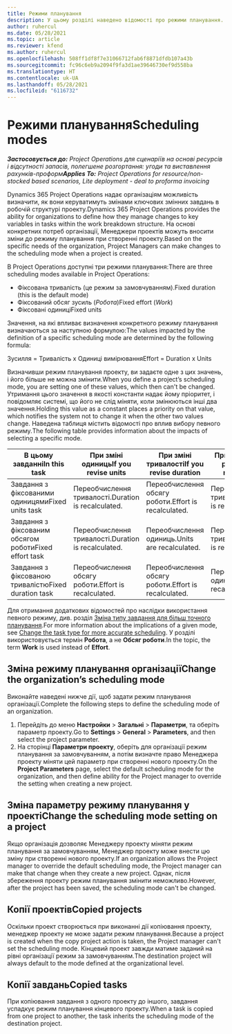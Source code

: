 ```yaml
---
title: Режими планування
description: У цьому розділі наведено відомості про режими планування.
author: ruhercul
ms.date: 05/28/2021
ms.topic: article
ms.reviewer: kfend
ms.author: ruhercul
ms.openlocfilehash: 508ff1df8f7e31066712fab6f8871dfdb107a43b
ms.sourcegitcommit: fc96c6eb9a2094f9fa3d1ae39646730ef9d558ba
ms.translationtype: HT
ms.contentlocale: uk-UA
ms.lasthandoff: 05/28/2021
ms.locfileid: "6116732"
---
```

# <a name="scheduling-modes"></a><span data-ttu-id="1c8fe-103">Режими планування</span><span class="sxs-lookup"><span data-stu-id="1c8fe-103">Scheduling modes</span></span>

<span data-ttu-id="1c8fe-104">_**Застосовується до:** Project Operations для сценаріїв на основі ресурсів і відсутності запасів, полегшене розгортання: угоди та виставлення рахунків-проформ_</span><span class="sxs-lookup"><span data-stu-id="1c8fe-104">_**Applies To:** Project Operations for resource/non-stocked based scenarios, Lite deployment - deal to proforma invoicing_</span></span>


<span data-ttu-id="1c8fe-105">Dynamics 365 Project Operations надає організаціям можливість визначити, як вони керуватимуть змінами ключових змінних завдань в робочій структурі проекту.</span><span class="sxs-lookup"><span data-stu-id="1c8fe-105">Dynamics 365 Project Operations provides the ability for organizations to define how they manage changes to key variables in tasks within the work breakdown structure.</span></span> <span data-ttu-id="1c8fe-106">На основі конкретних потреб організації, Менеджери проектів можуть вносити зміни до режиму планування при створенні проекту.</span><span class="sxs-lookup"><span data-stu-id="1c8fe-106">Based on the specific needs of the organization, Project Managers can make changes to the scheduling mode when a project is created.</span></span>

<span data-ttu-id="1c8fe-107">В Project Operations доступні три режими планування:</span><span class="sxs-lookup"><span data-stu-id="1c8fe-107">There are three scheduling modes available in Project Operations:</span></span>

  - <span data-ttu-id="1c8fe-108">Фіксована тривалість (це режим за замовчуванням).</span><span class="sxs-lookup"><span data-stu-id="1c8fe-108">Fixed duration (this is the default mode)</span></span>
  - <span data-ttu-id="1c8fe-109">Фіксований обсяг зусиль (*Робота*)</span><span class="sxs-lookup"><span data-stu-id="1c8fe-109">Fixed effort (*Work*)</span></span>
  - <span data-ttu-id="1c8fe-110">Фіксовані одиниці</span><span class="sxs-lookup"><span data-stu-id="1c8fe-110">Fixed units</span></span>

<span data-ttu-id="1c8fe-111">Значення, на які впливає визначення конкретного режиму планування визначаються за наступною формулою:</span><span class="sxs-lookup"><span data-stu-id="1c8fe-111">The values impacted by the definition of a specific scheduling mode are determined by the following formula:</span></span>

  <span data-ttu-id="1c8fe-112">Зусилля = Тривалість x Одиниці вимірювання</span><span class="sxs-lookup"><span data-stu-id="1c8fe-112">Effort  = Duration x Units</span></span>

<span data-ttu-id="1c8fe-113">Визначивши режим планування проекту, ви задаєте одне з цих значень, і його більше не можна змінити.</span><span class="sxs-lookup"><span data-stu-id="1c8fe-113">When you define a project’s scheduling mode, you are setting one of these values, which then can't be changed.</span></span> <span data-ttu-id="1c8fe-114">Утримання цього значення в якості константи надає йому пріоритет, і повідомляє системі, що його не слід міняти, коли змінюються інші два значення.</span><span class="sxs-lookup"><span data-stu-id="1c8fe-114">Holding this value as a constant places a priority on that value, which notifies the system not to change it when the other two values change.</span></span> <span data-ttu-id="1c8fe-115">Наведена таблиця містить відомості про вплив вибору певного режиму.</span><span class="sxs-lookup"><span data-stu-id="1c8fe-115">The following table provides information about the impacts of selecting a specific mode.</span></span>

| <span data-ttu-id="1c8fe-116">**В цьому завданні**</span><span class="sxs-lookup"><span data-stu-id="1c8fe-116">**In this task**</span></span>             | <span data-ttu-id="1c8fe-117">**При зміні одиниць**</span><span class="sxs-lookup"><span data-stu-id="1c8fe-117">**If you revise units**</span></span>   | <span data-ttu-id="1c8fe-118">**При зміні тривалості**</span><span class="sxs-lookup"><span data-stu-id="1c8fe-118">**If you revise duration**</span></span> | <span data-ttu-id="1c8fe-119">**При зміні обсягу роботи**</span><span class="sxs-lookup"><span data-stu-id="1c8fe-119">**If you revise effort**</span></span>  |
|----------------------|---------------------------|----------------------------|---------------------------|
| <span data-ttu-id="1c8fe-120">Завдання з фіксованими одиницями</span><span class="sxs-lookup"><span data-stu-id="1c8fe-120">Fixed units task</span></span>     | <span data-ttu-id="1c8fe-121">Переобчислення тривалості.</span><span class="sxs-lookup"><span data-stu-id="1c8fe-121">Duration is recalculated.</span></span> | <span data-ttu-id="1c8fe-122">Переобчислення обсягу роботи.</span><span class="sxs-lookup"><span data-stu-id="1c8fe-122">Effort is recalculated.</span></span>    | <span data-ttu-id="1c8fe-123">Переобчислення тривалості.</span><span class="sxs-lookup"><span data-stu-id="1c8fe-123">Duration is recalculated.</span></span> |
| <span data-ttu-id="1c8fe-124">Завдання з фіксованим обсягом роботи</span><span class="sxs-lookup"><span data-stu-id="1c8fe-124">Fixed effort task</span></span>    | <span data-ttu-id="1c8fe-125">Переобчислення тривалості.</span><span class="sxs-lookup"><span data-stu-id="1c8fe-125">Duration is recalculated.</span></span> | <span data-ttu-id="1c8fe-126">Переобчислення одиниць.</span><span class="sxs-lookup"><span data-stu-id="1c8fe-126">Units are recalculated.</span></span>    | <span data-ttu-id="1c8fe-127">Переобчислення тривалості.</span><span class="sxs-lookup"><span data-stu-id="1c8fe-127">Duration is recalculated.</span></span> |
| <span data-ttu-id="1c8fe-128">Завдання з фіксованою тривалістю</span><span class="sxs-lookup"><span data-stu-id="1c8fe-128">Fixed duration task</span></span>  | <span data-ttu-id="1c8fe-129">Переобчислення обсягу роботи.</span><span class="sxs-lookup"><span data-stu-id="1c8fe-129">Effort is recalculated.</span></span>   | <span data-ttu-id="1c8fe-130">Переобчислення обсягу роботи.</span><span class="sxs-lookup"><span data-stu-id="1c8fe-130">Effort is recalculated.</span></span>    | <span data-ttu-id="1c8fe-131">Переобчислення одиниць.</span><span class="sxs-lookup"><span data-stu-id="1c8fe-131">Units are recalculated.</span></span>   |

<span data-ttu-id="1c8fe-132">Для отримання додаткових відомостей про наслідки використання певного режиму, див. розділ [Зміна типу завдання для більш точного планування](https://support.microsoft.com/en-us/office/change-the-task-type-for-more-accurate-scheduling-b0b969ad-45bc-4e9e-8967-435587548a72).</span><span class="sxs-lookup"><span data-stu-id="1c8fe-132">For more information about the implications of a given mode, see [Change the task type for more accurate scheduling](https://support.microsoft.com/en-us/office/change-the-task-type-for-more-accurate-scheduling-b0b969ad-45bc-4e9e-8967-435587548a72).</span></span> <span data-ttu-id="1c8fe-133">У розділі використовується термін **Робота**, а не **Обсяг роботи**.</span><span class="sxs-lookup"><span data-stu-id="1c8fe-133">In the topic, the term **Work** is used instead of **Effort**.</span></span>

## <a name="change-the-organizations-scheduling-mode"></a><span data-ttu-id="1c8fe-134">Зміна режиму планування організації</span><span class="sxs-lookup"><span data-stu-id="1c8fe-134">Change the organization’s scheduling mode</span></span>

<span data-ttu-id="1c8fe-135">Виконайте наведені нижче дії, щоб задати режим планування організації.</span><span class="sxs-lookup"><span data-stu-id="1c8fe-135">Complete the following steps to define the scheduling mode of an organization.</span></span>

1. <span data-ttu-id="1c8fe-136">Перейдіть до меню **Настройки** \> **Загальні** \> **Параметри**, та оберіть параметр проекту.</span><span class="sxs-lookup"><span data-stu-id="1c8fe-136">Go to **Settings** \> **General** \> **Parameters**, and then select the project parameter.</span></span> 
2. <span data-ttu-id="1c8fe-137">На сторінці **Параметри проекту**, оберіть для організації режим планування за замовчуванням, а потім визначте право Менеджера проекту міняти цей параметр при створенні нового проекту.</span><span class="sxs-lookup"><span data-stu-id="1c8fe-137">On the **Project Parameters** page, select the default scheduling mode for the organization, and then define ability for the Project manager to override the setting when creating a new project.</span></span>

## <a name="change-the-scheduling-mode-setting-on-a-project"></a><span data-ttu-id="1c8fe-138">Зміна параметру режиму планування у проекті</span><span class="sxs-lookup"><span data-stu-id="1c8fe-138">Change the scheduling mode setting on a project</span></span>

<span data-ttu-id="1c8fe-139">Якщо організація дозволяє Менеджеру проекту міняти режим планування за замовчуванням, Менеджер проекту може внести цю зміну при створенні нового проекту.</span><span class="sxs-lookup"><span data-stu-id="1c8fe-139">If an organization allows the Project manager to override the default scheduling mode, the Project manager can make that change when they create a new project.</span></span> <span data-ttu-id="1c8fe-140">Однак, після збереження проекту режим планування змінити неможливо.</span><span class="sxs-lookup"><span data-stu-id="1c8fe-140">However, after the project has been saved, the scheduling mode can't be changed.</span></span>

## <a name="copied-projects"></a><span data-ttu-id="1c8fe-141">Копії проектів</span><span class="sxs-lookup"><span data-stu-id="1c8fe-141">Copied projects</span></span>

<span data-ttu-id="1c8fe-142">Оскільки проект створюється при виконанні дії копіювання проекту, менеджер проекту не може задати режим планування.</span><span class="sxs-lookup"><span data-stu-id="1c8fe-142">Because a project is created when the copy project action is taken, the Project manager can't set the scheduling mode.</span></span> <span data-ttu-id="1c8fe-143">Кінцевий проект завжди матиме заданий на рівні організації режим за замовчуванням.</span><span class="sxs-lookup"><span data-stu-id="1c8fe-143">The destination project will always default to the mode defined at the organizational level.</span></span>

## <a name="copied-tasks"></a><span data-ttu-id="1c8fe-144">Копії завдань</span><span class="sxs-lookup"><span data-stu-id="1c8fe-144">Copied tasks</span></span>

<span data-ttu-id="1c8fe-145">При копіювання завдання з одного проекту до іншого, завдання успадкує режим планування кінцевого проекту.</span><span class="sxs-lookup"><span data-stu-id="1c8fe-145">When a task is copied from one project to another, the task inherits the scheduling mode of the destination project.</span></span>
